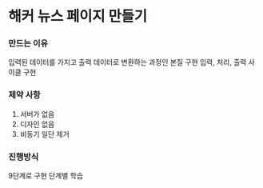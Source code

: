 # 해커 뉴스 페이지 만들기

### 만드는 이유
입력된 데이터를 가지고 출력 데이터로 변환하는 과정인 본질 구현
입력, 처리, 출력 사이클 구현

### 제약 사항
1. 서버가 없음
2. 디자인 없음
3. 비동기 일단 제거

### 진행방식
9단계로 구현 단계별 학습
